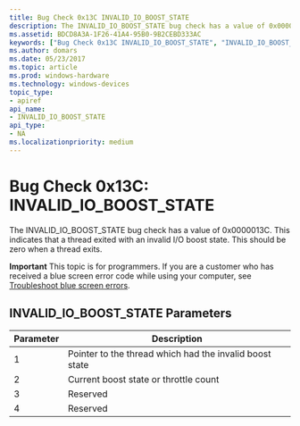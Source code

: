 ```yaml
---
title: Bug Check 0x13C INVALID_IO_BOOST_STATE
description: The INVALID_IO_BOOST_STATE bug check has a value of 0x0000013C. This indicates that a thread exited with an invalid I/O boost state. This should be zero when a thread exits.
ms.assetid: BDCD8A3A-1F26-41A4-95B0-9B2CEBD333AC
keywords: ["Bug Check 0x13C INVALID_IO_BOOST_STATE", "INVALID_IO_BOOST_STATE"]
ms.author: domars
ms.date: 05/23/2017
ms.topic: article
ms.prod: windows-hardware
ms.technology: windows-devices
topic_type:
- apiref
api_name:
- INVALID_IO_BOOST_STATE
api_type:
- NA
ms.localizationpriority: medium
---
```


# Bug Check 0x13C: INVALID\_IO\_BOOST\_STATE


The INVALID\_IO\_BOOST\_STATE bug check has a value of 0x0000013C. This indicates that a thread exited with an invalid I/O boost state. This should be zero when a thread exits.

**Important** This topic is for programmers. If you are a customer who has received a blue screen error code while using your computer, see [Troubleshoot blue screen errors](http://windows.microsoft.com/windows-10/troubleshoot-blue-screen-errors).

## INVALID\_IO\_BOOST\_STATE Parameters


| Parameter | Description                                             |
|-----------|---------------------------------------------------------|
| 1         | Pointer to the thread which had the invalid boost state |
| 2         | Current boost state or throttle count                   |
| 3         | Reserved                                                |
| 4         | Reserved                                                |

 

 

 




